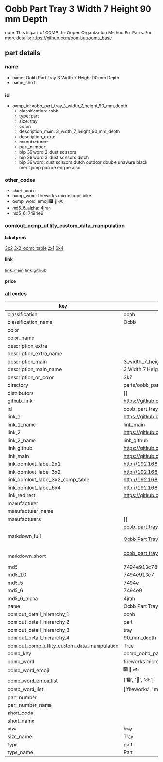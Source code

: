 # Oobb Part Tray 3 Width 7 Height 90 mm Depth  

note: This is part of OOMP the Oopen Organization Method For Parts. For more details: https://github.com/oomlout/oomp_base

##  part details
  







### name
* name: Oobb Part Tray 3 Width 7 Height 90 mm Depth
* name_short: 
### id
* oomp_id: oobb_part_tray_3_width_7_height_90_mm_depth
  * classification: oobb
  * type: part
  * size: tray
  * color: 
  * description_main: 3_width_7_height_90_mm_depth
  * description_extra: 
  * manufacturer: 
  * part_number: 
  * bip 39 word 2: dust scissors
  * bip 39 word 3: dust scissors dutch
  * bip 39 word: dust scissors dutch outdoor double unaware black merit jump picture engine also

### other_codes
* short_code: 
* oomp_word: fireworks microscope bike
* oomp_word_emoji :fireworks: :microscope: :bike:
* md5_6_alpha: 4jrah
* md5_6: 7494e9






### oomlout_oomp_utility_custom_data_manipulation
#### label print
[3x2](http://192.168.1.245:1112/?label=oomp%204jrah)
[3x2_oomp_table](http://192.168.1.108:1112/?label=oomp%204jrah)
[2x1](http://192.168.1.242:1112/?label=oomp%204jrah)
[6x4](http://192.168.1.55:1112/?label=oomp%204jrah)    

#### link

[link_main](https://github.com/oomlout/oomlout_oomp_version_1_messy/tree/main/parts/oobb_part_tray_3_width_7_height_90_mm_depth) [link_github](https://github.com/oomlout/oomlout_oomp_version_1_messy/tree/main/parts/oobb_part_tray_3_width_7_height_90_mm_depth)                             

#### price







### all codes 
| key | value |  
| --- | --- |  
| classification | oobb |  
| classification_name | Oobb |  
| color |  |  
| color_name |  |  
| description_extra |  |  
| description_extra_name |  |  
| description_main | 3_width_7_height_90_mm_depth |  
| description_main_name | 3 Width 7 Height 90 mm Depth |  
| description_or_color | 3k7 |  
| directory | parts/oobb_part_tray_3_width_7_height_90_mm_depth |  
| distributors | [] |  
| github_link | https://github.com/oomlout/oomlout_oomp_part_src/tree/main/parts/oobb_part_tray_3_width_7_height_90_mm_depth |  
| id | oobb_part_tray_3_width_7_height_90_mm_depth |  
| link_1 | https://github.com/oomlout/oomlout_oomp_version_1_messy/tree/main/parts/oobb_part_tray_3_width_7_height_90_mm_depth |  
| link_1_name | link_main |  
| link_2 | https://github.com/oomlout/oomlout_oomp_version_1_messy/tree/main/parts/oobb_part_tray_3_width_7_height_90_mm_depth |  
| link_2_name | link_github |  
| link_github | https://github.com/oomlout/oomlout_oomp_version_1_messy/tree/main/parts/oobb_part_tray_3_width_7_height_90_mm_depth |  
| link_main | https://github.com/oomlout/oomlout_oomp_version_1_messy/tree/main/parts/oobb_part_tray_3_width_7_height_90_mm_depth |  
| link_oomlout_label_2x1 | http://192.168.1.242:1112/?label=oomp%204jrah |  
| link_oomlout_label_3x2 | http://192.168.1.245:1112/?label=oomp%204jrah |  
| link_oomlout_label_3x2_oomp_table | http://192.168.1.108:1112/?label=oomp%204jrah |  
| link_oomlout_label_6x4 | http://192.168.1.55:1112/?label=oomp%204jrah |  
| link_redirect | https://github.com/oomlout/oomlout_oomp_version_1_messy/tree/main/parts/oobb_part_tray_3_width_7_height_90_mm_depth |  
| manufacturer |  |  
| manufacturer_name |  |  
| manufacturers | [] |  
| markdown_full | [oobb_part_tray_3_width_7_height_90_mm_depth](none)<br>[](none)<br>[Oobb Part Tray 3 Width 7 Height 90 Mm Depth](none)<br><br> |  
| markdown_short | [oobb_part_tray_3_width_7_height_90_mm_depth](none)<br><br> |  
| md5 | 7494e913c78b82dfb1a0d9d288f04222 |  
| md5_10 | 7494e913c7 |  
| md5_5 | 7494e |  
| md5_6 | 7494e9 |  
| md5_6_alpha | 4jrah |  
| name | Oobb Part Tray 3 Width 7 Height 90 mm Depth |  
| oomlout_detail_hierarchy_1 | oobb |  
| oomlout_detail_hierarchy_2 | part |  
| oomlout_detail_hierarchy_3 | tray |  
| oomlout_detail_hierarchy_4 | 90_mm_depth |  
| oomlout_oomp_utility_custom_data_manipulation | True |  
| oomp_key | oomp_oobb_part_tray_3_width_7_height_90_mm_depth |  
| oomp_word | fireworks microscope bike |  
| oomp_word_emoji | :fireworks: :microscope: :bike: |  
| oomp_word_emoji_list | [':fireworks:', ':microscope:', ':bike:'] |  
| oomp_word_list | ['fireworks', 'microscope', 'bike'] |  
| part_number |  |  
| part_number_name |  |  
| short_code |  |  
| short_name |  |  
| size | tray |  
| size_name | Tray |  
| type | part |  
| type_name | Part |  
